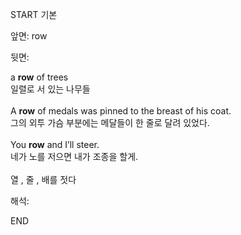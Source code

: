 START
기본

앞면:
row


뒷면:
<div>a <strong>row</strong> of trees </div><div>일렬로 서 있는 나무들<br><br><div>A <strong>row</strong> of medals was pinned to the breast of his coat. </div><div><div>그의 외투 가슴 부분에는 메달들이 한 줄로 달려 있었다.</div></div><br><div>You <strong>row</strong> and I’ll steer. </div><div>네가 노를 저으면 내가 조종을 할게.<br><br>열 , 줄 , 배를 젓다</div></div>


해석:

END